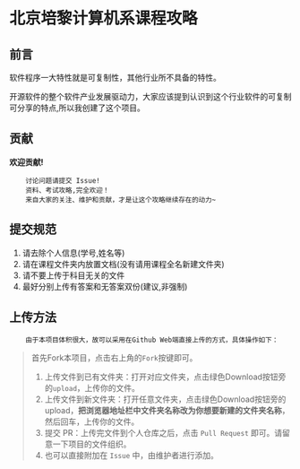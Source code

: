 # 北京培黎计算机系课程攻略
## 前言
软件程序一大特性就是可复制性，其他行业所不具备的特性。
        
开源软件的整个软件产业发展驱动力，大家应该提到认识到这个行业软件的可复制可分享的特点,所以我创建了这个项目。

## 贡献
**欢迎贡献!**

        讨论问题请提交 Issue!
        资料、考试攻略,完全欢迎！
        来自大家的关注、维护和贡献，才是让这个攻略继续存在的动力~
## 提交规范
1. 请去除个人信息(学号,姓名等)
2. 请在课程文件夹内放置文档(没有请用课程全名新建文件夹)
3. 请不要上传于科目无关的文件
4. 最好分别上传有答案和无答案双份(建议,非强制)
## 上传方法
        由于本项目体积很大，故可以采用在Github Web端直接上传的方式，具体操作如下：

> 首先Fork本项目，点击右上角的``Fork``按键即可。
> 1. 上传文件到已有文件夹：打开对应文件夹，点击绿色Download按钮旁的``upload``，上传你的文件。
> 2. 上传文件到新文件夹：打开任意文件夹，点击绿色Download按钮旁的upload，**把浏览器地址栏中文件夹名称改为你想要新建的文件夹名称**，然后回车，上传你的文件。
> 3. 提交 PR：上传完文件到个人仓库之后，点击 ``Pull Request`` 即可。请留意一下项目的文件组织。
> 4. 也可以直接附加在 ``Issue`` 中，由维护者进行添加。
